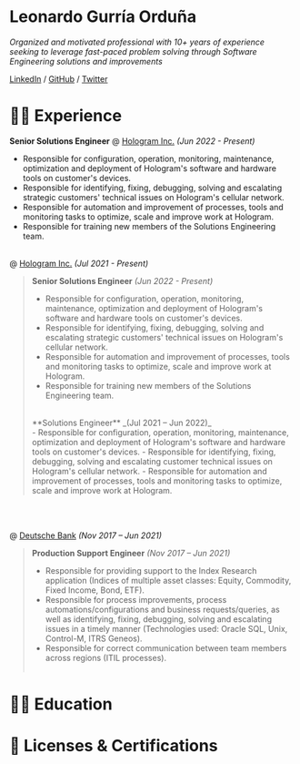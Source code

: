 # Leonardo Gurría Orduña

_Organized and motivated professional with 10+ years of experience seeking to leverage fast-paced problem solving through Software Engineering solutions and improvements_ <br>

[LinkedIn](https://www.linkedin.com/in/leonardogurria/) / [GitHub](https://github.com/leoga8) / [Twitter](https://twitter.com/LeonardoGurria)

# 🧑‍💻 Experience

**Senior Solutions Engineer** @ [Hologram Inc.](https://www.hologram.io/) _(Jun 2022 - Present)_ <br>
- Responsible for configuration, operation, monitoring, maintenance, optimization and deployment of Hologram's software and hardware tools on customer's devices.
- Responsible for identifying, fixing, debugging, solving and escalating strategic customers' technical issues on Hologram's cellular network.
- Responsible for automation and improvement of processes, tools and monitoring tasks to optimize, scale and improve work at Hologram.
- Responsible for training new members of the Solutions Engineering team.
<br><br>

@ [Hologram Inc.](https://www.hologram.io/) _(Jul 2021 - Present)_ <br>
> **Senior Solutions Engineer** _(Jun 2022 - Present)_ <br>
> - Responsible for configuration, operation, monitoring, maintenance, optimization and deployment of Hologram's software and hardware tools on customer's devices.
> - Responsible for identifying, fixing, debugging, solving and escalating strategic customers' technical issues on Hologram's cellular network.
> - Responsible for automation and improvement of processes, tools and monitoring tasks to optimize, scale and improve work at Hologram.
> - Responsible for training new members of the Solutions Engineering team.
> <br>
> **Solutions Engineer** _(Jul 2021 – Jun 2022)_ <br>
> - Responsible for configuration, operation, monitoring, maintenance, optimization and deployment of Hologram's software and hardware tools on customer's devices.
> - Responsible for identifying, fixing, debugging, solving and escalating customer technical issues on Hologram's cellular network.
> - Responsible for automation and improvement of processes, tools and monitoring tasks to optimize, scale and improve work at Hologram.
<br><br>

@ [Deutsche Bank](https://www.db.com/) _(Nov 2017 – Jun 2021)_ <br>
> **Production Support Engineer** _(Nov 2017 – Jun 2021)_ <br>
> - Responsible for providing support to the Index Research application (Indices of multiple asset classes: Equity, Commodity, Fixed Income, Bond, ETF).
> - Responsible for process improvements, process automations/configurations and business requests/queries, as well as identifying, fixing, debugging, solving and escalating issues in a timely manner (Technologies used: Oracle SQL, Unix, Control-M, ITRS Geneos).
> - Responsible for correct communication between team members across regions (ITIL processes).
<br><br>

# 🧑‍🎓 Education

# 🚧 Licenses & Certifications
